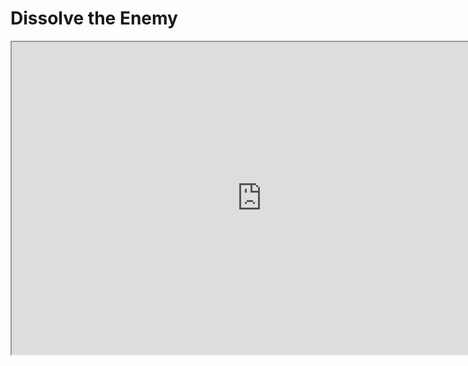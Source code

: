 # Dissolve the Enemy

<p><iframe title="YouTube video player" src="https://www.youtube.com/embed/WRtLA2qtCUw?si=L7qMYx0z7s2_XSeG" width="800" height="500" allowfullscreen="allowfullscreen" allow="accelerometer; autoplay; clipboard-write; encrypted-media; gyroscope; picture-in-picture; web-share"></iframe></p>